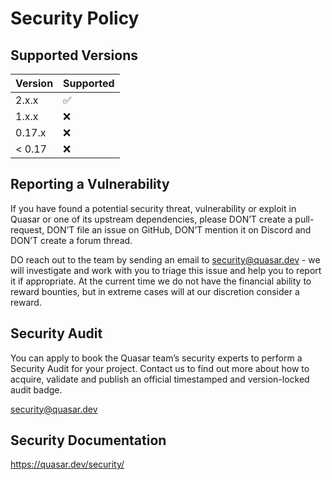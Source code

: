 # Security Policy

## Supported Versions

| Version | Supported          |
| ------- | ------------------ |
| 2.x.x   | :white_check_mark: |
| 1.x.x   | :x:                |
| 0.17.x  | :x:                |
| < 0.17  | :x:                |

## Reporting a Vulnerability

If you have found a potential security threat, vulnerability or exploit in Quasar
or one of its upstream dependencies, please DON’T create a pull-request, DON’T
file an issue on GitHub, DON’T mention it on Discord and DON’T create a forum thread.

DO reach out to the team by sending an email to security@quasar.dev - we
will investigate and work with you to triage this issue and help you to report it
if appropriate. At the current time we do not have the financial ability to reward
bounties, but in extreme cases will at our discretion consider a reward.

## Security Audit

You can apply to book the Quasar team’s security experts to perform a Security Audit
for your project. Contact us to find out more about how to acquire, validate and publish
an official timestamped and version-locked audit badge.

security@quasar.dev

## Security Documentation

https://quasar.dev/security/

